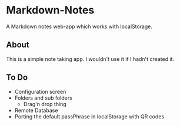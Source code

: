 Markdown-Notes
==============

A Markdown notes web-app which works with localStorage.

## About
This is a simple note taking app. I wouldn't use it if I hadn't created it.

## To Do
* Configuration screen
* Folders and sub folders
    - Drag'n drop thing
* Remote Database
* Porting the default passPhrase in localStorage with QR codes